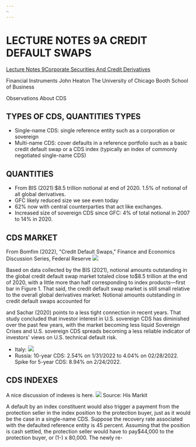 ```yaml
---
~
---
```

# LECTURE NOTES 9A CREDIT DEFAULT SWAPS

[Lecture Notes 9Corporate Securities And Credit Derivatives](Lecture%20Notes%209-%20Corporate%20Securities%20And%20Credit%20Derivatives.md)

Financial Instruments
John Heaton
The University of Chicago Booth School of Business

Observations About CDS

## TYPES OF CDS, QUANTITIES TYPES

- Single-name CDS: single reference entity such as a corporation or sovereign
- Multi-name CDS: cover defaults in a reference portfolio such as a basic credit default swap or a CDS index (typically an index of commonly negotiated single-name CDS)

## QUANTITIES
- From BIS (2021):$8.5 trillion notional at end of 2020. 1.5\% of notional of all global derivatives.
- GFC likely reduced size we see even today
- 62\% now with central counterparties that act like exchanges.
- Increased size of sovereign CDS since GFC: 4\% of total notional in 2007 to 14\% in 2020.

## CDS MARKET

From Bomfim (2022), "Credit Default Swaps," Finance and Economics Discussion Series, Federal Reserve
![](e37c9aa1489d4f7d3958abc0e50b6a9b.png)

 Based on data collected by the BIS (2021), notional amounts outstanding in the global credit default swap market totaled close to$8.5 trillion at the end of 2020, with a little more than half corresponding to index products—first bar in Figure 1. That said, the credit default swap market is still small relative to the overall global derivatives market: Notional amounts outstanding in credit default swaps accounted for

and Sachar (2020) points to a less tight connection in recent years. That study concluded that investor interest in U.S. sovereign CDS has diminished over the past few years, with the market becoming less liquid Sovereign Crises and U.S. sovereign CDS spreads becoming a less reliable indicator of investors' views on U.S. technical default risk.

- Italy:
![](a5fd49b8b6fbe8d24f12dea5bd6dcdfd.png)
- Russia: 10-year CDS: 2.54\% on 1/31/2022 to 4.04\% on 02/28/2022. Spike for 5-year CDS: 8.94\% on 2/24/2022.

## CDS INDEXES

A nice discussion of indexes is here.
![](1535092e37ca4b4f3975fbc77f8fefeb.png)
Source: His Markit

A default by an index constituent would also trigger a payment from the protection seller in the index position to the protection buyer, just as it would be the case in a single-name CDS. Suppose the recovery rate associated with the defaulted reference entity is 45 percent. Assuming that the position is cash settled, the protection seller would have to pay$44,000 to the protection buyer, or (1-) x 80,000. The newly re-